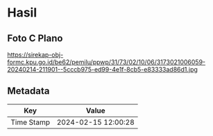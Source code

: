 # Hasil

## Foto C Plano

https://sirekap-obj-formc.kpu.go.id/be62/pemilu/ppwp/31/73/02/10/06/3173021006059-20240214-211901--5cccb975-ed99-4e1f-8cb5-e83333ad86d1.jpg


## Metadata

| Key        | Value               |
| ---------- | ------------------- |
| Time Stamp | 2024-02-15 12:00:28 |



